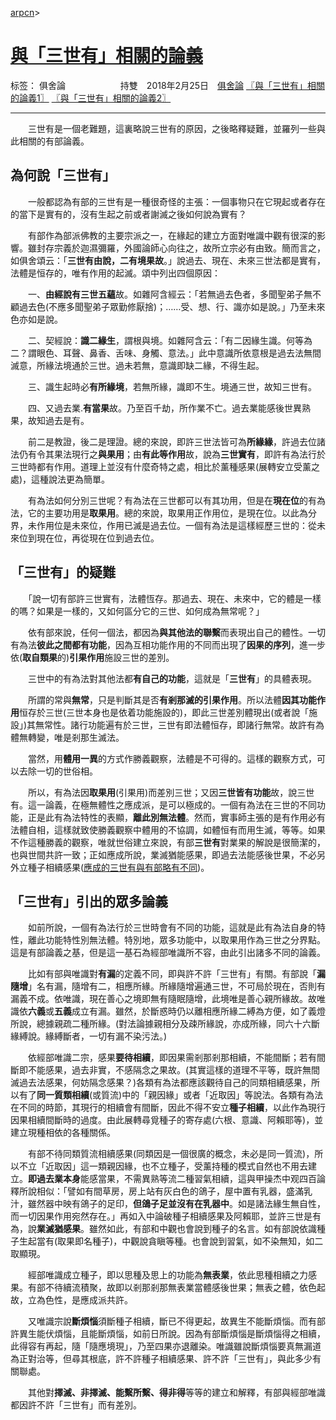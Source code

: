 ﻿[arpcn](https://arpcn.github.io/)><br>

# [與「三世有」相關的論義][1]

标签： 俱舍論
      持雙 2018年2月25日&emsp;[俱舍論](https://mp.weixin.qq.com/s/HNNfqC3dI2HMy4MXRWK-pw)
[〖與「三世有」相關的論義1〗][2] [〖與「三世有」相關的論義2〗][3]

---

　　三世有是一個老難題，這裏略說三世有的原因，之後略釋疑難，並羅列一些與此相關的有部論義。

## 為何說「三世有」

　　一般都認為有部的三世有是一種很奇怪的主張：一個事物只在它現起或者存在的當下是實有的，沒有生起之前或者謝滅之後如何說為實有？

　　有部作為部派佛教的主要宗派之一，在緣起的建立方面對唯識中觀有很深的影響。雖封存宗義於迦濕彌羅，外國論師心向往之，故所立宗必有由致。簡而言之，如俱舍頌云：「**三世有由說，二有境果故**。」說過去、現在、未來三世法都是實有，法體是恒存的，唯有作用的起滅。頌中列出四個原因：

　　一、**由經說有三世五蘊**故。如雜阿含經云：「若無過去色者，多聞聖弟子無不顧過去色(不應多聞聖弟子眾勤修厭捨)；……受、想、行、識亦如是說。」乃至未來色亦如是說。

　　二、契經說：**識二緣生**，謂根與境。如雜阿含云：「有二因緣生識。何等為二？謂眼色、耳聲、鼻香、舌味、身觸、意法。」此中意識所依意根是過去法無間滅意，所緣法境通於三世。過未若無，意識即缺二緣，不得生起。

　　三、識生起時必**有所緣境**，若無所緣，識即不生。境通三世，故知三世有。

　　四、又過去業.**有當果**故。乃至百千劫，所作業不亡。過去業能感後世異熟果，故知過去是有。

　　前二是教證，後二是理證。總的來說，即許三世法皆可為**所緣緣**，許過去位諸法仍有令其果法現行之**與果用**；由**有此等作用**故，說為**三世實有**，即許有為法行於三世時都有作用。道理上並沒有什麼奇特之處，相比於薰種感果(展轉安立受薰之處)，這種說法更為簡單。

　　有為法如何分別三世呢？有為法在三世都可以有其功用，但是在**現在位**的有為法，它的主要功用是**取果用**。總的來說，取果用正作用位，是現在位。以此為分界，未作用位是未來位，作用已滅是過去位。一個有為法是這樣經歷三世的：從未來位到現在位，再從現在位到過去位。

## 「三世有」的疑難

　　「說一切有部許三世實有，法體恆存。那過去、現在、未來中，它的體是一樣的嗎？如果是一樣的，又如何區分它的三世、如何成為無常呢？」

　　依有部來說，任何一個法，都因為**與其他法的聯繫**而表現出自己的體性。一切有為法**彼此之間都有功能**，因為互相功能作用的不同而出現了**因果的序列**，進一步依(**取自類果**的)**引果作用**施設三世的差別。

　　三世中的有為法對其他法都**有自己的功能**，這就是「**三世有**」的具體表現。

　　所謂的常與**無常**，只是判斷其是否**有剎那滅的引果作用**。所以法體**因其功能作用**恒存於三世(三世本身也是依着功能施設的)，即此三世差別體現出(或者說「施設」)其無常性。諸行功能遍有於三世，三世有即法體恒存，即諸行無常。故許有為體無轉變，唯是剎那生滅法。

　　當然，用**體用一異**的方式作勝義觀察，法體是不可得的。這樣的觀察方式，可以去除一切的世俗相。

　　所以，有為法因**取果用**(引果用)而差別三世；又因**三世皆有功能**故，說三世有。這一論義，在極無體性之應成派，是可以極成的。一個有為法在三世的不同功能，正是此有為法特性的表顯，**離此別無法體**。然而，實事師主張的是有作用必有法體自相，這樣就致使勝義觀察中體用的不協調，如體恒有而用生滅，等等。如果不作這種勝義的觀察，唯就世俗建立來說，有部**三世有**對業果的解說是很簡潔的，也與世間共許一致；正如應成所說，業滅猶能感果，即過去法能感後世果，不必另外立種子相續感果([應成的三世有與有部略有不同][4])。

## 「三世有」引出的眾多論義

　　如前所說，一個有為法行於三世時會有不同的功能，這就是此有為法自身的特性，離此功能特性別無法體。特別地，眾多功能中，以取果用作為三世之分界點。這是有部論義之基，但是這一基石為經部唯識所不容，由此引出諸多不同的論義。

　　比如有部與唯識對**有漏**的定義不同，即與許不許「三世有」有關。有部說「**漏隨增**」名有漏，隨增有二，相應所緣。所緣隨增遍通三世，不可局於現在，否則有漏義不成。依唯識，現在善心之境即無有隨眠隨增，此境唯是善心親所緣故。故唯識依**六義**或**五義**成立有漏。雖然，於斷惑時仍以離相應所緣二縛為方便，如了義燈所說，總據親疏二種所緣。(對法論據親相分及疎所緣說，亦成所緣，同六十六斷緣縛說。緣縛斷者，一切有漏不染污法。) 

　　依經部唯識二宗，感果**要待相續**，即因果需剎那剎那相續，不能間斷；若有間斷即不能感果，過去非實，不感隔念之果故。(其實這樣的道理不平等，既許無間滅過去法感果，何妨隔念感果？)各類有為法都應該觀待自己的同類相續感果，所以有了**同一質類相續**(或質流)中的「親因緣」或者「近取因」等說法。各類有為法在不同的時節，其現行的相續會有間斷，因此不得不安立**種子相續**，以此作為現行因果相續間斷時的過度。由此展轉尋覓種子的寄存處(六根、意識、阿賴耶等)，並建立現種相依的各種關係。

　　有部不待同類質流相續感果(同類因是一個很廣的概念，未必是同一質流)，所以不立「近取因」這一類親因緣，也不立種子，受薰持種的模式自然也不用去建立。**即過去業本身**能感當果，不需異熟等流二種習氣相續，這與甲操杰中观四百論釋所說相似：「譬如有間草房，房上站有灰白色的鴿子，屋中置有乳器，盛滿乳汁，雖然器中映有鴿子的足印，**但鴿子足並沒有在乳器中**。如是諸法緣生無自性，而一切因果作用宛然存在。」再如入中論破種子相續感果及阿賴耶，並許三世是有為，說**業滅猶感果**。雖然如此，有部和中觀也會說到種子的名言。如有部說依識種子生起當有(取果即名種子)，中觀說貪瞋等種。也會說到習氣，如不染無知，如二取顯現。

　　經部唯識成立種子，即以思種及思上的功能為**無表業**，依此思種相續之力感果。有部不待續流積聚，故即以剎那剎那無表業當體感後世果；無表之體，依色起故，立為色性，是應成派共許。

　　又唯識宗說**斷煩惱**須斷種子相續，斷已不得更起，故異生不能斷煩惱。而有部許異生能伏煩惱，且能斷煩惱，如前日所說。因為有部斷煩惱是斷煩惱得之相續，此得容有再起，隨「隨應境現」，乃至四果亦退離染。唯識雖說斷煩惱要真無漏道為正對治等，但尋其根底，許不許種子相續感果、許不許「三世有」，與此多少有關聯處。

　　其他對**擇滅、非擇滅、能繫所繫、得非得**等等的建立和解釋，有部與經部唯識都因許不許「三世有」而有差別。



  [1]: https://arpcn.github.io/abhidharma/html/與「三世有」相關的論義.html
  [2]:https://mp.weixin.qq.com/s/EVC4RMH38688efmFtHTdrg
  [3]:https://mp.weixin.qq.com/s/ekYz-XLifarFSL-1teQUDA
  [4]:https://arpcn.github.io/abhidharma/html/中觀應成派的三世與業滅感果.html

